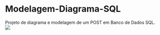 # Modelagem-Diagrama-SQL
Projeto de diagrama e modelagem de um POST em Banco de Dados SQL.
<img align="center" src="https://user-images.githubusercontent.com/79602519/174920348-4db5c4f5-85db-4993-87cb-fd5112ca2e1e.PNG"/>

